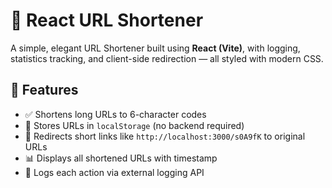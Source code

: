 # 🔗 React URL Shortener

A simple, elegant URL Shortener built using **React (Vite)**, with logging, statistics tracking, and client-side redirection — all styled with modern CSS.

## 🚀 Features

- ✅ Shortens long URLs to 6-character codes
- 📂 Stores URLs in `localStorage` (no backend required)
- 🔁 Redirects short links like `http://localhost:3000/s0A9fK` to original URLs
- 📊 Displays all shortened URLs with timestamp
- 📄 Logs each action via external logging API

